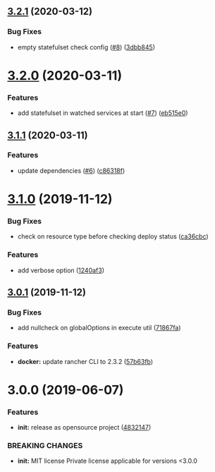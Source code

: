## [3.2.1](https://github.com/exalif/cli/compare/3.2.0...3.2.1) (2020-03-12)


### Bug Fixes

* empty statefulset check config ([#8](https://github.com/exalif/cli/issues/8)) ([3dbb845](https://github.com/exalif/cli/commit/3dbb845992ec92b8d230eefacb6dfafc7ead2078))



# [3.2.0](https://github.com/exalif/cli/compare/3.1.1...3.2.0) (2020-03-11)


### Features

* add statefulset in watched services at start ([#7](https://github.com/exalif/cli/issues/7)) ([eb515e0](https://github.com/exalif/cli/commit/eb515e0b2fa8faaf6b8168b774fa435d857c04e7))



## [3.1.1](https://github.com/exalif/cli/compare/3.1.0...3.1.1) (2020-03-11)


### Features

* update dependencies ([#6](https://github.com/exalif/cli/issues/6)) ([c86318f](https://github.com/exalif/cli/commit/c86318f86e1cfc5833c09ea054dcbfc3a0e6fe87))



# [3.1.0](https://github.com/exalif/cli/compare/3.0.1...3.1.0) (2019-11-12)


### Bug Fixes

* check on resource type before checking deploy status ([ca36cbc](https://github.com/exalif/cli/commit/ca36cbce065dc6bf63c87e6ee79bf91920c691c7))


### Features

* add verbose option ([1240af3](https://github.com/exalif/cli/commit/1240af3a8b26eaa1ea4defa2a8aef5ae6ba26e2a))



## [3.0.1](https://github.com/exalif/cli/compare/3.0.0...3.0.1) (2019-11-12)


### Bug Fixes

* add nullcheck on globalOptions in execute util ([71867fa](https://github.com/exalif/cli/commit/71867fa4e09d32f47f399551d976aac426cf64d1))


### Features

* **docker:** update rancher CLI to 2.3.2 ([57b63fb](https://github.com/exalif/cli/commit/57b63fbc0a38d2a88e70ef0eb9c9046521a4ce86))



# 3.0.0 (2019-06-07)


### Features

* **init:** release as opensource project ([4832147](https://github.com/exalif/cli/commit/4832147))


### BREAKING CHANGES

* **init:** MIT license Private license applicable for versions <3.0.0




